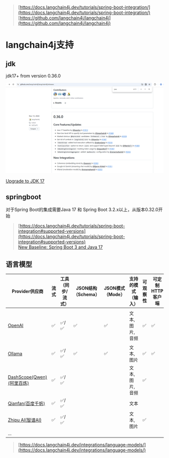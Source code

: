 
> [https://docs.langchain4j.dev/tutorials/spring-boot-integration/](https://docs.langchain4j.dev/tutorials/spring-boot-integration/)  
> [https://github.com/langchain4j/langchain4j](https://github.com/langchain4j/langchain4j)


# langchain4j支持

## jdk

jdk17+ from version 0.36.0

![langchain4j-v0.36.0需要java17](../resources/static/images/langchain4j-v0.36.0需要java17.png)

[Upgrade to JDK 17](https://github.com/langchain4j/langchain4j/pull/1913)

## springboot

对于Spring Boot的集成需要Java 17 和 Spring Boot 3.2.x以上，从版本0.32.0开始

> [https://docs.langchain4j.dev/tutorials/spring-boot-integration#supported-versions](https://docs.langchain4j.dev/tutorials/spring-boot-integration#supported-versions)  
> [New Baseline: Spring Boot 3 and Java 17](https://github.com/langchain4j/langchain4j-spring/pull/24)

## 语言模型

Provider供应商 | 流式 | 工具（同步/流式） | JSON结构（Schema） | JSON模式（Mode） | 支持的模式（输入） | 可观察性 | 可定制HTTP客户端 | 本地部署 | 镜像支持 | 备注
---|---|---|---|---|---|---|---|---|---|---
[OpenAI](https://docs.langchain4j.dev/integrations/language-models/open-ai/) | ✅ | ✅/✅| ✅ | ✅ | 文本, 图片, 音频 | ✅ | ✅ | 兼容: Ollama, LM Studio, GPT4All, 等. | ✅ | 兼容: Groq, 等.
[Ollama](https://docs.langchain4j.dev/integrations/language-models/ollama/) | ✅ | ✅/✅| ✅ | ✅ | 文本, 图片 | ✅ | ✅ | ✅ |  |
[DashScope(Qwen) (阿里百炼)](https://docs.langchain4j.dev/integrations/language-models/dashscope/) | ✅ | ✅/✅|  |  | 文本, 图片, 音频 | ✅ |  |  |  |
[Qianfan(百度千帆)](https://docs.langchain4j.dev/integrations/language-models/qianfan/) | ✅ | ✅/✅|  |  | 文本 |  |  |  |  |
[Zhipu AI(智谱AI)](https://docs.langchain4j.dev/integrations/language-models/zhipu-ai/) | ✅ | ✅/✅|  |  | 文本, 图片 | ✅ |  |  |  |
... |  |  |  |  |  |  |  |  |  |


> [https://docs.langchain4j.dev/integrations/language-models/](https://docs.langchain4j.dev/integrations/language-models/)


